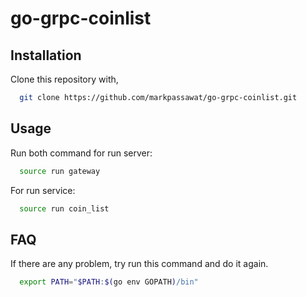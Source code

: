 # go-grpc-coinlist

## Installation 
Clone this repository with,
```bash
  git clone https://github.com/markpassawat/go-grpc-coinlist.git
```
## Usage
Run both command
for run server:
```bash
  source run gateway
```
For run service:
```bash
  source run coin_list
```
## FAQ
If there are any problem, try run this command and do it again.
```bash
  export PATH="$PATH:$(go env GOPATH)/bin"
```
